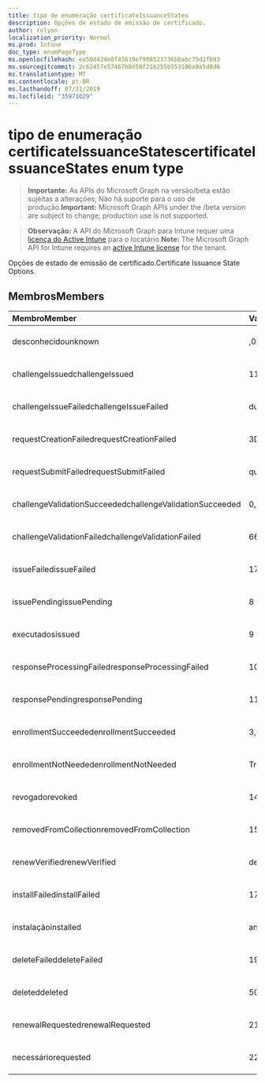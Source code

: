 ```yaml
---
title: tipo de enumeração certificateIssuanceStates
description: Opções de estado de emissão de certificado.
author: rolyon
localization_priority: Normal
ms.prod: Intune
doc_type: enumPageType
ms.openlocfilehash: ea50d424e8f43619ef908523736bbabc75d2fb93
ms.sourcegitcommit: 2c62457e57467b8d50f21b255b553106a9a5d8d6
ms.translationtype: MT
ms.contentlocale: pt-BR
ms.lasthandoff: 07/31/2019
ms.locfileid: "35971029"
---
```

# <a name="certificateissuancestates-enum-type"></a><span data-ttu-id="818c6-103">tipo de enumeração certificateIssuanceStates</span><span class="sxs-lookup"><span data-stu-id="818c6-103">certificateIssuanceStates enum type</span></span>

> <span data-ttu-id="818c6-104">**Importante:** As APIs do Microsoft Graph na versão/beta estão sujeitas a alterações; Não há suporte para o uso de produção.</span><span class="sxs-lookup"><span data-stu-id="818c6-104">**Important:** Microsoft Graph APIs under the /beta version are subject to change; production use is not supported.</span></span>

> <span data-ttu-id="818c6-105">**Observação:** A API do Microsoft Graph para Intune requer uma [licença do Active Intune](https://go.microsoft.com/fwlink/?linkid=839381) para o locatário.</span><span class="sxs-lookup"><span data-stu-id="818c6-105">**Note:** The Microsoft Graph API for Intune requires an [active Intune license](https://go.microsoft.com/fwlink/?linkid=839381) for the tenant.</span></span>

<span data-ttu-id="818c6-106">Opções de estado de emissão de certificado.</span><span class="sxs-lookup"><span data-stu-id="818c6-106">Certificate Issuance State Options.</span></span>

## <a name="members"></a><span data-ttu-id="818c6-107">Membros</span><span class="sxs-lookup"><span data-stu-id="818c6-107">Members</span></span>
|<span data-ttu-id="818c6-108">Membro</span><span class="sxs-lookup"><span data-stu-id="818c6-108">Member</span></span>|<span data-ttu-id="818c6-109">Valor</span><span class="sxs-lookup"><span data-stu-id="818c6-109">Value</span></span>|<span data-ttu-id="818c6-110">Descrição</span><span class="sxs-lookup"><span data-stu-id="818c6-110">Description</span></span>|
|:---|:---|:---|
|<span data-ttu-id="818c6-111">desconhecido</span><span class="sxs-lookup"><span data-stu-id="818c6-111">unknown</span></span>|<span data-ttu-id="818c6-112">,0</span><span class="sxs-lookup"><span data-stu-id="818c6-112">0</span></span>|<span data-ttu-id="818c6-113">Ainda não documentado</span><span class="sxs-lookup"><span data-stu-id="818c6-113">Not yet documented</span></span>|
|<span data-ttu-id="818c6-114">challengeIssued</span><span class="sxs-lookup"><span data-stu-id="818c6-114">challengeIssued</span></span>|<span data-ttu-id="818c6-115">1</span><span class="sxs-lookup"><span data-stu-id="818c6-115">1</span></span>|<span data-ttu-id="818c6-116">Ainda não documentado</span><span class="sxs-lookup"><span data-stu-id="818c6-116">Not yet documented</span></span>|
|<span data-ttu-id="818c6-117">challengeIssueFailed</span><span class="sxs-lookup"><span data-stu-id="818c6-117">challengeIssueFailed</span></span>|<span data-ttu-id="818c6-118">duas</span><span class="sxs-lookup"><span data-stu-id="818c6-118">2</span></span>|<span data-ttu-id="818c6-119">Ainda não documentado</span><span class="sxs-lookup"><span data-stu-id="818c6-119">Not yet documented</span></span>|
|<span data-ttu-id="818c6-120">requestCreationFailed</span><span class="sxs-lookup"><span data-stu-id="818c6-120">requestCreationFailed</span></span>|<span data-ttu-id="818c6-121">3D</span><span class="sxs-lookup"><span data-stu-id="818c6-121">3</span></span>|<span data-ttu-id="818c6-122">Ainda não documentado</span><span class="sxs-lookup"><span data-stu-id="818c6-122">Not yet documented</span></span>|
|<span data-ttu-id="818c6-123">requestSubmitFailed</span><span class="sxs-lookup"><span data-stu-id="818c6-123">requestSubmitFailed</span></span>|<span data-ttu-id="818c6-124">quatro</span><span class="sxs-lookup"><span data-stu-id="818c6-124">4</span></span>|<span data-ttu-id="818c6-125">Ainda não documentado</span><span class="sxs-lookup"><span data-stu-id="818c6-125">Not yet documented</span></span>|
|<span data-ttu-id="818c6-126">challengeValidationSucceeded</span><span class="sxs-lookup"><span data-stu-id="818c6-126">challengeValidationSucceeded</span></span>|<span data-ttu-id="818c6-127">0,5</span><span class="sxs-lookup"><span data-stu-id="818c6-127">5</span></span>|<span data-ttu-id="818c6-128">Ainda não documentado</span><span class="sxs-lookup"><span data-stu-id="818c6-128">Not yet documented</span></span>|
|<span data-ttu-id="818c6-129">challengeValidationFailed</span><span class="sxs-lookup"><span data-stu-id="818c6-129">challengeValidationFailed</span></span>|<span data-ttu-id="818c6-130">6</span><span class="sxs-lookup"><span data-stu-id="818c6-130">6</span></span>|<span data-ttu-id="818c6-131">Ainda não documentado</span><span class="sxs-lookup"><span data-stu-id="818c6-131">Not yet documented</span></span>|
|<span data-ttu-id="818c6-132">issueFailed</span><span class="sxs-lookup"><span data-stu-id="818c6-132">issueFailed</span></span>|<span data-ttu-id="818c6-133">178</span><span class="sxs-lookup"><span data-stu-id="818c6-133">7</span></span>|<span data-ttu-id="818c6-134">Ainda não documentado</span><span class="sxs-lookup"><span data-stu-id="818c6-134">Not yet documented</span></span>|
|<span data-ttu-id="818c6-135">issuePending</span><span class="sxs-lookup"><span data-stu-id="818c6-135">issuePending</span></span>|<span data-ttu-id="818c6-136">8 </span><span class="sxs-lookup"><span data-stu-id="818c6-136">8</span></span>|<span data-ttu-id="818c6-137">Ainda não documentado</span><span class="sxs-lookup"><span data-stu-id="818c6-137">Not yet documented</span></span>|
|<span data-ttu-id="818c6-138">executados</span><span class="sxs-lookup"><span data-stu-id="818c6-138">issued</span></span>|<span data-ttu-id="818c6-139">9 </span><span class="sxs-lookup"><span data-stu-id="818c6-139">9</span></span>|<span data-ttu-id="818c6-140">Ainda não documentado</span><span class="sxs-lookup"><span data-stu-id="818c6-140">Not yet documented</span></span>|
|<span data-ttu-id="818c6-141">responseProcessingFailed</span><span class="sxs-lookup"><span data-stu-id="818c6-141">responseProcessingFailed</span></span>|<span data-ttu-id="818c6-142">10 </span><span class="sxs-lookup"><span data-stu-id="818c6-142">10</span></span>|<span data-ttu-id="818c6-143">Ainda não documentado</span><span class="sxs-lookup"><span data-stu-id="818c6-143">Not yet documented</span></span>|
|<span data-ttu-id="818c6-144">responsePending</span><span class="sxs-lookup"><span data-stu-id="818c6-144">responsePending</span></span>|<span data-ttu-id="818c6-145">11</span><span class="sxs-lookup"><span data-stu-id="818c6-145">11</span></span>|<span data-ttu-id="818c6-146">Ainda não documentado</span><span class="sxs-lookup"><span data-stu-id="818c6-146">Not yet documented</span></span>|
|<span data-ttu-id="818c6-147">enrollmentSucceeded</span><span class="sxs-lookup"><span data-stu-id="818c6-147">enrollmentSucceeded</span></span>|<span data-ttu-id="818c6-148">3,6</span><span class="sxs-lookup"><span data-stu-id="818c6-148">12</span></span>|<span data-ttu-id="818c6-149">Ainda não documentado</span><span class="sxs-lookup"><span data-stu-id="818c6-149">Not yet documented</span></span>|
|<span data-ttu-id="818c6-150">enrollmentNotNeeded</span><span class="sxs-lookup"><span data-stu-id="818c6-150">enrollmentNotNeeded</span></span>|<span data-ttu-id="818c6-151">Treze</span><span class="sxs-lookup"><span data-stu-id="818c6-151">13</span></span>|<span data-ttu-id="818c6-152">Ainda não documentado</span><span class="sxs-lookup"><span data-stu-id="818c6-152">Not yet documented</span></span>|
|<span data-ttu-id="818c6-153">revogado</span><span class="sxs-lookup"><span data-stu-id="818c6-153">revoked</span></span>|<span data-ttu-id="818c6-154">14</span><span class="sxs-lookup"><span data-stu-id="818c6-154">14</span></span>|<span data-ttu-id="818c6-155">Ainda não documentado</span><span class="sxs-lookup"><span data-stu-id="818c6-155">Not yet documented</span></span>|
|<span data-ttu-id="818c6-156">removedFromCollection</span><span class="sxs-lookup"><span data-stu-id="818c6-156">removedFromCollection</span></span>|<span data-ttu-id="818c6-157">15</span><span class="sxs-lookup"><span data-stu-id="818c6-157">15</span></span>|<span data-ttu-id="818c6-158">Ainda não documentado</span><span class="sxs-lookup"><span data-stu-id="818c6-158">Not yet documented</span></span>|
|<span data-ttu-id="818c6-159">renewVerified</span><span class="sxs-lookup"><span data-stu-id="818c6-159">renewVerified</span></span>|<span data-ttu-id="818c6-160">dezesseis</span><span class="sxs-lookup"><span data-stu-id="818c6-160">16</span></span>|<span data-ttu-id="818c6-161">Ainda não documentado</span><span class="sxs-lookup"><span data-stu-id="818c6-161">Not yet documented</span></span>|
|<span data-ttu-id="818c6-162">installFailed</span><span class="sxs-lookup"><span data-stu-id="818c6-162">installFailed</span></span>|<span data-ttu-id="818c6-163">17.07.06</span><span class="sxs-lookup"><span data-stu-id="818c6-163">17</span></span>|<span data-ttu-id="818c6-164">Ainda não documentado</span><span class="sxs-lookup"><span data-stu-id="818c6-164">Not yet documented</span></span>|
|<span data-ttu-id="818c6-165">instalação</span><span class="sxs-lookup"><span data-stu-id="818c6-165">installed</span></span>|<span data-ttu-id="818c6-166">anos</span><span class="sxs-lookup"><span data-stu-id="818c6-166">18</span></span>|<span data-ttu-id="818c6-167">Ainda não documentado</span><span class="sxs-lookup"><span data-stu-id="818c6-167">Not yet documented</span></span>|
|<span data-ttu-id="818c6-168">deleteFailed</span><span class="sxs-lookup"><span data-stu-id="818c6-168">deleteFailed</span></span>|<span data-ttu-id="818c6-169">19</span><span class="sxs-lookup"><span data-stu-id="818c6-169">19</span></span>|<span data-ttu-id="818c6-170">Ainda não documentado</span><span class="sxs-lookup"><span data-stu-id="818c6-170">Not yet documented</span></span>|
|<span data-ttu-id="818c6-171">deleted</span><span class="sxs-lookup"><span data-stu-id="818c6-171">deleted</span></span>|<span data-ttu-id="818c6-172">508</span><span class="sxs-lookup"><span data-stu-id="818c6-172">20</span></span>|<span data-ttu-id="818c6-173">Ainda não documentado</span><span class="sxs-lookup"><span data-stu-id="818c6-173">Not yet documented</span></span>|
|<span data-ttu-id="818c6-174">renewalRequested</span><span class="sxs-lookup"><span data-stu-id="818c6-174">renewalRequested</span></span>|<span data-ttu-id="818c6-175">21</span><span class="sxs-lookup"><span data-stu-id="818c6-175">21</span></span>|<span data-ttu-id="818c6-176">Ainda não documentado</span><span class="sxs-lookup"><span data-stu-id="818c6-176">Not yet documented</span></span>|
|<span data-ttu-id="818c6-177">necessário</span><span class="sxs-lookup"><span data-stu-id="818c6-177">requested</span></span>|<span data-ttu-id="818c6-178">22</span><span class="sxs-lookup"><span data-stu-id="818c6-178">22</span></span>|<span data-ttu-id="818c6-179">Ainda não documentado</span><span class="sxs-lookup"><span data-stu-id="818c6-179">Not yet documented</span></span>|





